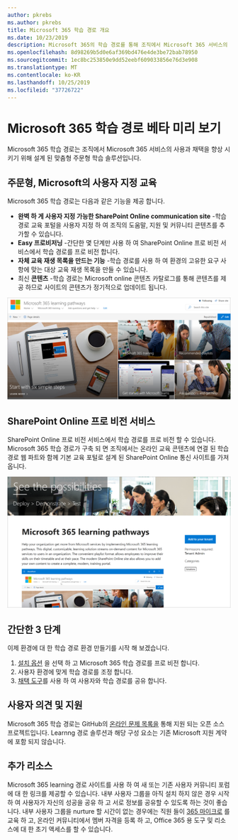 ```yaml
---
author: pkrebs
ms.author: pkrebs
title: Microsoft 365 학습 경로 개요
ms.date: 10/23/2019
description: Microsoft 365의 학습 경로를 통해 조직에서 Microsoft 365 서비스의 사용 및 채택 속도를 향상 시키는 방법을 알아봅니다. 학습 경로에는 사용자 지정 SharePoint online 웹 파트 및 Microsoft 365 테 넌 트로 쉽게 프로 비전 되는 최신 SharePoint Online communications 교육 사이트가 포함 됩니다.
ms.openlocfilehash: 8d98269b5d0e6af369bd476e4de3be72bab78950
ms.sourcegitcommit: 1ec8bc253850e9dd52eebf609033856e76d3e908
ms.translationtype: MT
ms.contentlocale: ko-KR
ms.lasthandoff: 10/25/2019
ms.locfileid: "37726722"
---
```

# <a name="microsoft-365-learning-pathways-beta-preview"></a>Microsoft 365 학습 경로 베타 미리 보기
Microsoft 365 학습 경로는 조직에서 Microsoft 365 서비스의 사용과 채택을 향상 시키기 위해 설계 된 맞춤형 주문형 학습 솔루션입니다.  

## <a name="on-demand-custom-training-from-microsoft"></a>주문형, Microsoft의 사용자 지정 교육

Microsoft 365 학습 경로는 다음과 같은 기능을 제공 합니다.

- **완벽 하 게 사용자 지정 가능한 SharePoint Online communication site** -학습 경로 교육 포털을 사용자 지정 하 여 조직의 도움말, 지원 및 커뮤니티 콘텐츠를 추가할 수 있습니다.
- **Easy 프로비저닝** -간단한 몇 단계만 사용 하 여 SharePoint Online 프로 비전 서비스에서 학습 경로를 프로 비전 합니다.
- **자체 교육 재생 목록을 만드는 기능** -학습 경로를 사용 하 여 환경의 고유한 요구 사항에 맞는 대상 교육 재생 목록을 만들 수 있습니다.
- 최신 **콘텐츠** -학습 경로는 Microsoft online 콘텐츠 카탈로그를 통해 콘텐츠를 제공 하므로 사이트의 콘텐츠가 정기적으로 업데이트 됩니다.

![cg-introducing-.png](media/cg-introducing.png)

## <a name="sharepoint-online-provisioning-service"></a>SharePoint Online 프로 비전 서비스 
SharePoint Online 프로 비전 서비스에서 학습 경로를 프로 비전 할 수 있습니다. Microsoft 365 학습 경로가 구축 되 면 조직에서는 온라인 교육 콘텐츠에 연결 된 학습 경로 웹 파트와 함께 기본 교육 포털로 설계 된 SharePoint Online 통신 사이트를 가져옵니다. 

![cg-provision-.png](media/cg-provision.png)

## <a name="3-easy-steps"></a>간단한 3 단계
이제 환경에 대 한 학습 경로 환경 만들기를 시작 해 보겠습니다.
1. [설치 옵션](custom_setupoptions.md) 을 선택 하 고 Microsoft 365 학습 경로를 프로 비전 합니다.  
2. 사용자 환경에 맞게 학습 경로를 조정 합니다.
3. [채택 도구](driveadoption.md)를 사용 하 여 사용자와 학습 경로를 공유 합니다.

## <a name="feedback-and-support"></a>사용자 의견 및 지원

Microsoft 365 학습 경로는 GitHub의 [온라인 문제 목록을](https://aka.ms/CustomLearningHelp) 통해 지원 되는 오픈 소스 프로젝트입니다. Learnng 경로 솔루션과 해당 구성 요소는 기존 Microsoft 지원 계약에 포함 되지 않습니다.  

## <a name="additional-resources"></a>추가 리소스
Microsoft 365 learning 경로 사이트를 사용 하 여 새 또는 기존 사용자 커뮤니티 포럼에 대 한 링크를 제공할 수 있습니다. 내부 사용자 그룹을 아직 설치 하지 않은 경우 시작 하 여 사용자가 자신의 성공을 공유 하 고 서로 정보를 공유할 수 있도록 하는 것이 좋습니다.  내부 사용자 그룹을 nurture 할 시간이 없는 경우에는 직원 들이 [365 마이크로](https://aka.ms/O365Champions) 를 교육 하 고, 온라인 커뮤니티에서 멤버 자격을 등록 하 고, Office 365 용 도구 및 리소스에 대 한 초기 액세스를 할 수 있습니다.